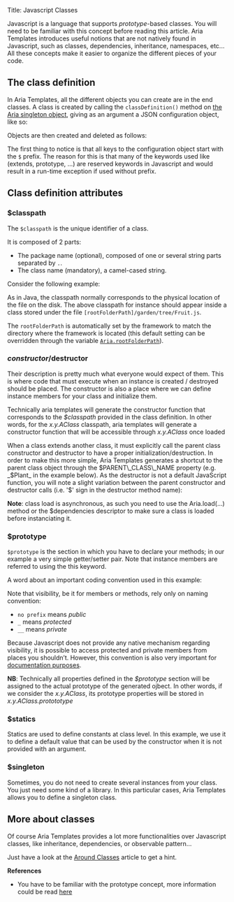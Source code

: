 Title: Javascript Classes



Javascript is a language that supports _prototype_-based classes. You will need to be familiar with this concept before reading this article.
Aria Templates introduces useful notions that are not natively found in Javascript, such as classes, dependencies, inheritance, namespaces, etc...
All these concepts make it easier to organize the different pieces of your code.

## The class definition

In Aria Templates, all the different objects you can create are in the end classes. A class is created by calling the `classDefinition()` method on [the Aria singleton object](the_aria_singleton#classdefinition), giving as an argument a JSON configuration object, like so:


<script src='http://snippets.ariatemplates.com/snippets/github.com/ariatemplates/documentation-code/snippets/core/classes/Fruit.js'></script>

Objects are then created and deleted as follows:

<script src='http://snippets.ariatemplates.com/snippets/github.com/ariatemplates/documentation-code/snippets/core/classes/FruitUsage.js?outdent=true&tag=execute'></script>

The first thing to notice is that all keys to the configuration object start with the `$` prefix. The reason for this is that many of the keywords used like (extends, prototype, ...) are reserved keywords in Javascript and would result in a run-time exception if used without prefix.

## Class definition attributes

### $classpath

The `$classpath` is the unique identifier of a class.

It is composed of 2 parts:


* The package name (optional), composed of one or several string parts separated by `.`.
* The class name (mandatory), a camel-cased string.

Consider the following example:

<script src='http://snippets.ariatemplates.com/snippets/github.com/ariatemplates/documentation-code/snippets/core/classes/Fruit.js?tag=stub&lang=javascript'></script>

As in Java, the classpath normally corresponds to the physical location of the file on the disk. The above classpath for instance should appear inside a class stored under the file `[rootFolderPath]/garden/tree/Fruit.js`.

The `rootFolderPath` is automatically set by the framework to match the directory where the framework is located (this default setting can be overridden through the variable <code>[Aria.rootFolderPath](the_aria_singleton#rootfolderpath)</code>).

### $constructor/$destructor

Their description is pretty much what everyone would expect of them.  This is where code that must execute when an instance is created / destroyed should be placed.  The constructor is also a place where we can define instance members for your class and initialize them.

Technically aria templates will generate the constructor function that corresponds to the _$classpath_ provided in the class definition. In other words, for the _x.y.AClass_ classpath, aria templates will generate a constructor function that will be accessible through _x.y.AClass_ once loaded

When a class extends another class, it must explicitly call the parent class constructor and destructor to have a proper initialization/destruction. In order to make this more simple, Aria Templates generates a shortcut to the parent class object through the $PARENT\_CLASS\_NAME property (e.g. _$Plant_ in the example below). As the destructor is not a default JavaScript function, you will note a slight variation between the parent constructor and destructor calls (i.e. '$' sign in the destructor method name):


<script src='http://snippets.ariatemplates.com/snippets/github.com/ariatemplates/documentation-code/snippets/core/classes/Vegetable.js?lang=javascript&outdent=true'></script>

**Note**: class load is asynchronous, as such you need to use the Aria.load(...) method or the $dependencies descriptor to make sure a class is loaded before instanciating it.

### $prototype

`$prototype` is the section in which you have to declare your methods; in our example a very simple getter/setter pair.  Note that instance members are referred to using the this keyword.

A word about an important coding convention used in this example:

Note that visibility, be it for members or methods, rely only on naming convention:

* `no prefix` means _public_
* `_` means _protected_
* `__` means _private_

Because Javascript does not provide any native mechanism regarding visibility, it is possible to access protected and private members from places you shouldn’t.  However, this convention is also very important for [documentation purposes](writing_documentation).

**NB**: Technically all properties defined in the _$prototype_ section will be assigned to the actual prototype of the generated ojbect. In other words, if we consider the _x.y.AClass_, its prototype properties will be stored in _x.y.AClass.protototype_

### $statics

Statics are used to define constants at class level.  In this example, we use it to define a default value that can be used by the constructor when it is not provided with an argument.

<script src='http://snippets.ariatemplates.com/snippets/github.com/ariatemplates/documentation-code/snippets/core/classes/Vehicle.js?lang=javascript&outdent=true'></script>

### $singleton

Sometimes, you do not need to create several instances from your class. You just need some kind of a library.
In this particular cases, Aria Templates allows you to define a singleton class.

<script src='http://snippets.ariatemplates.com/snippets/github.com/ariatemplates/documentation-code/snippets/core/classes/MyLogger.js?lang=javascript&outdent=true'></script>

## More about classes

Of course Aria Templates provides a lot more functionalities over Javascript classes, like inheritance, dependencies, or observable pattern...

Just have a look at the [Around Classes](around_classes) article to get a hint.

**References**

* You have to be familiar with the prototype concept, more information could be read [here](http://javascript.crockford.com/prototypal.html)

